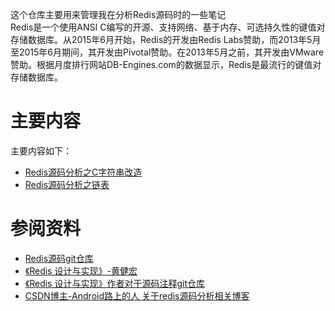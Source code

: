 这个仓库主要用来管理我在分析Redis源码时的一些笔记  
Redis是一个使用ANSI C编写的开源、支持网络、基于内存、可选持久性的键值对存储数据库。从2015年6月开始，Redis的开发由Redis Labs赞助，而2013年5月至2015年6月期间，其开发由Pivotal赞助。在2013年5月之前，其开发由VMware赞助。根据月度排行网站DB-Engines.com的数据显示，Redis是最流行的键值对存储数据库。  

# 主要内容
主要内容如下：
* [Redis源码分析之C字符串改造](https://github.com/xiethon/Redis-3.0/blob/master/doc/Redis源码分析-C字符串改造.md)  
* [Redis源码分析之链表](https://github.com/xiethon/Redis-3.0/blob/master/doc/Redis源码分析-链表.md) 


# 参阅资料
* [Redis源码git仓库](https://github.com/antirez/redis)
* [《Redis 设计与实现》-黄健宏](http://redisbook.com/)
* [《Redis 设计与实现》作者对于源码注释git仓库](https://github.com/huangz1990/redis-3.0-annotated)
* [CSDN博主-Android路上的人 关于redis源码分析相关博客](http://blog.csdn.net/androidlushangderen/article/details/39803337)
